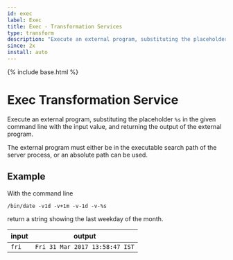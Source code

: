 ```yaml
---
id: exec
label: Exec
title: Exec - Transformation Services
type: transform
description: "Execute an external program, substituting the placeholder `%s` in the given command line with the input value, and returning the output of the external program."
since: 2x
install: auto
---
```


<!-- Attention authors: Do not edit directly. Please add your changes to the appropriate source repository -->

{% include base.html %}

# Exec Transformation Service

Execute an external program, substituting the placeholder `%s` in the given command line with the input value, and returning the output of the external program.

The external program must either be in the executable search path of the server process, or an absolute path can be used.

## Example

With the command line 

```
/bin/date -v1d -v+1m -v-1d -v-%s
```

return a string showing the last weekday of the month.

| input | output |
|-------|--------|
| `fri` | `Fri 31 Mar 2017 13:58:47 IST` |
